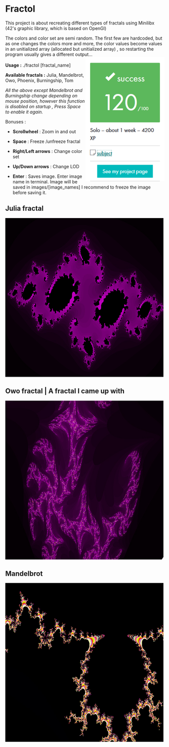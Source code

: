 # Fractol

This project is about recreating different types of fractals using Minilibx (42's graphic library, which is based on OpenGl)

The colors and color set are semi random. The first few are hardcoded, but as one changes the colors more and more, the color values become values in an unitialized array (allocated but unitialized array) , so restarting the program usually gives a different output...
<br> <img align="right" width="250" src="https://github.com/42Curriculum/Fractol/blob/master/resources/fractol.PNG"/><br>
**Usage :** ./fractol [fractal_name]

**Available fractals :** Julia, Mandelbrot, Owo, Phoenix, Burningship, Tom

*All the above except Mandelbrot and Burningship change depending on mouse position, however this function is disabled on startup , Press Space to enable it again.*

Bonuses : 

- **Scrollwheel** : Zoom in and out

- **Space** : Freeze /unfreeze fractal 

- **Right/Left arrows** : Change color set

- **Up/Down arrows** : Change LOD

- **Enter** : Saves image. Enter image name in terminal. Image will be saved in images/[image_names] I recommend to freeze the image before saving it.

## Julia fractal

![](images/Julia2.jpg)

## Owo fractal | A fractal I came up with

![](images/Owo.jpg)

## Mandelbrot

![](images/Mandelbrot.jpg)
